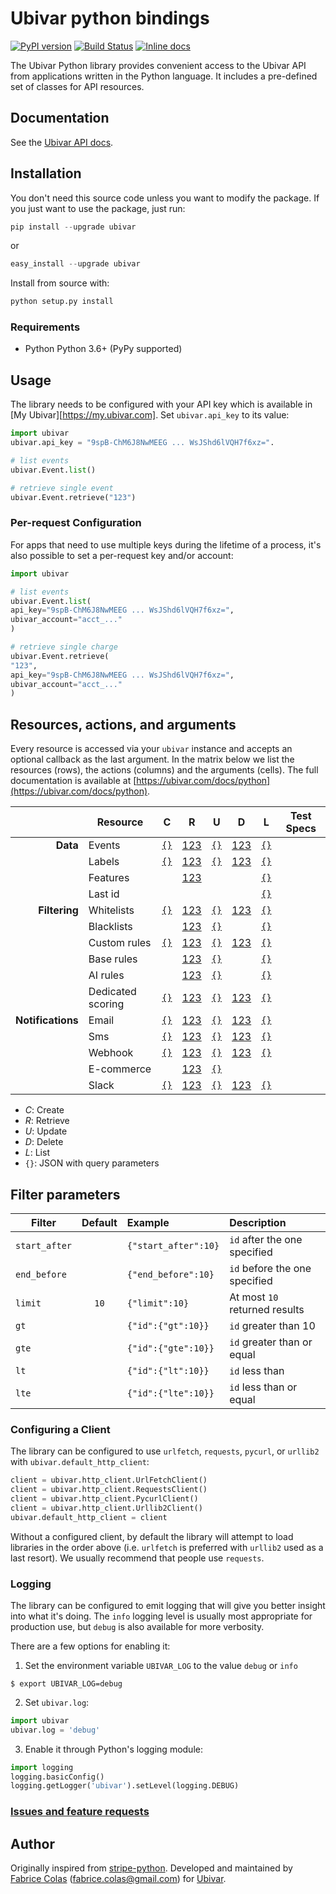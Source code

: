 # Ubivar python bindings 
[![PyPI version](https://badge.fury.io/py/ubivar.svg)](https://badge.fury.io/py/ubivar)
[![Build Status](https://travis-ci.org/ubivar/ubivar-python.png?branch=master)](https://travis-ci.org/ubivar/ubivar-python)
[![Inline docs](http://inch-ci.org/github/ubivar/ubivar-python.svg?branch=master)](http://inch-ci.org/github/ubivar/ubivar-python)
 
The Ubivar Python library provides convenient access to the Ubivar API from
applications written in the Python language. It includes a pre-defined set of
classes for API resources. 

## Documentation

See the [Ubivar API docs](https://www.ubivar.com/docs/python).


## Installation

You don't need this source code unless you want to modify the package. If you just
want to use the package, just run:

```python
pip install --upgrade ubivar 
```

or

```python
easy_install --upgrade ubivar 
```

Install from source with:

```python
python setup.py install
```

### Requirements

* Python Python 3.6+ (PyPy supported)

## Usage

The library needs to be configured with your API key which is available in [My
Ubivar][https://my.ubivar.com]. Set `ubivar.api_key` to its value:

```python
import ubivar 
ubivar.api_key = "9spB-ChM6J8NwMEEG ... WsJShd6lVQH7f6xz=".

# list events 
ubivar.Event.list()

# retrieve single event 
ubivar.Event.retrieve("123")
```

### Per-request Configuration

For apps that need to use multiple keys during the lifetime of a process, it's
also possible to set a per-request key and/or account:

``` python
import ubivar 

# list events 
ubivar.Event.list(
api_key="9spB-ChM6J8NwMEEG ... WsJShd6lVQH7f6xz=",
ubivar_account="acct_..."
)

# retrieve single charge
ubivar.Event.retrieve(
"123",
api_key="9spB-ChM6J8NwMEEG ... WsJShd6lVQH7f6xz=",
ubivar_account="acct_..."
)
```

## Resources, actions, and arguments 
Every resource is accessed via your `ubivar` instance and accepts an optional
callback as the last argument. In the matrix below we list the resources
(rows), the actions (columns) and the arguments (cells). The full documentation
is available at [https://ubivar.com/docs/python](https://ubivar.com/docs/python). 

|               | Resource                | C | R | U | D | L     | Test Specs |
|--------------:| ----------------------- |:-:|:-:|:-:|:-:|:-----:|:-------:|
| **Data**      | Events                  | [`{}`](https://ubivar.com/docs/python#create_event)| [123](https://ubivar.com/docs/python#retrieve_event) | [`{}`](https://ubivar.com/docs/python#update_event) | [123](https://ubivar.com/docs/python#delete_event) | [`{}`](https://ubivar.com/docs/python#list_events) | | 
|               | Labels                  | [`{}`](https://ubivar.com/docs/python#create_label)| [123](https://ubivar.com/docs/python#retrieve_label) | [`{}`](https://ubivar.com/docs/python#update_label) | [123](https://ubivar.com/docs/python#delete_label) | [`{}`](https://ubivar.com/docs/python#list_labels) | | 
|               | Features                |   | [123](https://ubivar.com/docs/python#retrieve_feature) |  |  | [`{}`](https://ubivar.com/docs/python#list_features) | | 
|               | Last id                 |   |  |  |  | [`{}`](https://ubivar.com/docs/python#list_last_id) | | 
| **Filtering** | Whitelists              | [`{}`](https://ubivar.com/docs/python#create_whitelist)| [123](https://ubivar.com/docs/python#retrieve_whitelist) | [`{}`](https://ubivar.com/docs/python#update_whitelist) | [123](https://ubivar.com/docs/python#delete_whitelist) | [`{}`](https://ubivar.com/docs/python#list_whitelists) | | 
|               | Blacklists              |   | [123](https://ubivar.com/docs/python#retrieve_blacklist) | [`{}`](https://ubivar.com/docs/python#update_blacklist) |  | [`{}`](https://ubivar.com/docs/python#list_blacklists) | | 
|               | Custom rules            | [`{}`](https://ubivar.com/docs/python#create_custom_rule)| [123](https://ubivar.com/docs/python#retrieve_custom_rule) | [`{}`](https://ubivar.com/docs/python#update_custom_rule) | [123](https://ubivar.com/docs/python#delete_custom_rule) | [`{}`](https://ubivar.com/docs/python#list_custom_rules) | | 
|               | Base rules              |   | [123](https://ubivar.com/docs/python#retrieve_base_rule) | [`{}`](https://ubivar.com/docs/python#update_base_rule) |  | [`{}`](https://ubivar.com/docs/python#list_base_rules) | | 
|               | AI rules                |   | [123](https://ubivar.com/docs/python#retrieve_ai_rule) | [`{}`](https://ubivar.com/docs/python#update_ai_rule) |  | [`{}`](https://ubivar.com/docs/python#list_ai_rules) | | 
|               | Dedicated scoring       | [`{}`](https://ubivar.com/docs/python#create_dedicated_scorings)| [123](https://ubivar.com/docs/python#retrieve_dedicated_scorings) | [`{}`](https://ubivar.com/docs/python#update_dedicated_scorings) | [123](https://ubivar.com/docs/python#delete_dedicated_scorings) | [`{}`](https://ubivar.com/docs/python#list_dedicated_scorings) | | 
| **Notifications** | Email | [`{}`](https://ubivar.com/docs/python#create_email)| [123](https://ubivar.com/docs/python#retrieve_email) | [`{}`](https://ubivar.com/docs/python#update_email) | [123](https://ubivar.com/docs/python#delete_email) | [`{}`](https://ubivar.com/docs/python#list_emails) | | 
|                   | Sms   | [`{}`](https://ubivar.com/docs/python#create_sms)| [123](https://ubivar.com/docs/python#retrieve_sms) | [`{}`](https://ubivar.com/docs/python#update_sms) | [123](https://ubivar.com/docs/python#delete_sms) | [`{}`](https://ubivar.com/docs/python#list_sms) | | 
|                   | Webhook | [`{}`](https://ubivar.com/docs/python#create_webhook)| [123](https://ubivar.com/docs/python#retrieve_webhook) | [`{}`](https://ubivar.com/docs/python#update_webhook) | [123](https://ubivar.com/docs/python#delete_webhook) | [`{}`](https://ubivar.com/docs/python#list_webhooks) | | 
|                   | E-commerce |   | [123](https://ubivar.com/docs/python#retrieve_e-commerce) | [`{}`](https://ubivar.com/docs/python#update_e-commerce) |  |  | | 
|                   | Slack | [`{}`](https://ubivar.com/docs/python#create_slack)| [123](https://ubivar.com/docs/python#retrieve_slack) | [`{}`](https://ubivar.com/docs/python#update_slack) | [123](https://ubivar.com/docs/python#delete_slack) | [`{}`](https://ubivar.com/docs/python#list_slacks) | | 


+ *C*: Create
+ *R*: Retrieve
+ *U*: Update
+ *D*: Delete
+ *L*: List
+ `{}`: JSON with query parameters

## Filter parameters

| Filter        | Default | Example             | Description                   |
| ------------- |:-------:|:--------------------|:------------------------------|
| `start_after` |         | `{"start_after":10}`| `id` after the one specified  |
| `end_before`  |         | `{"end_before":10}` | `id` before the one specified |
| `limit`       | `10`    | `{"limit":10}`      | At most `10` returned results |
| `gt`          |         | `{"id":{"gt":10}}`  | `id` greater than 10          |
| `gte`         |         | `{"id":{"gte":10}}` | `id` greater than or equal    |
| `lt`          |         | `{"id":{"lt":10}}`  | `id` less than                |
| `lte`         |         | `{"id":{"lte":10}}` | `id` less than or equal       |


### Configuring a Client

The library can be configured to use `urlfetch`, `requests`, `pycurl`, or
`urllib2` with `ubivar.default_http_client`:

``` python
client = ubivar.http_client.UrlFetchClient()
client = ubivar.http_client.RequestsClient()
client = ubivar.http_client.PycurlClient()
client = ubivar.http_client.Urllib2Client()
ubivar.default_http_client = client
```

Without a configured client, by default the library will attempt to load
libraries in the order above (i.e. `urlfetch` is preferred with `urllib2` used
as a last resort). We usually recommend that people use `requests`.


### Logging

The library can be configured to emit logging that will give you better insight
into what it's doing. The `info` logging level is usually most appropriate for
production use, but `debug` is also available for more verbosity.

There are a few options for enabling it:

1. Set the environment variable `UBIVAR_LOG` to the value `debug` or `info`
```
$ export UBIVAR_LOG=debug
```

2. Set `ubivar.log`:
```py
import ubivar
ubivar.log = 'debug'
```

3. Enable it through Python's logging module:
```py
import logging
logging.basicConfig()
logging.getLogger('ubivar').setLevel(logging.DEBUG)
```

### [Issues and feature requests](https://github.com/ubivar/ubivar-python/issues)

## Author

Originally inspired from [stripe-python](https://github.com/stripe/stripe-python). Developed and maintained by [Fabrice Colas](https://fabricecolas.me) ([fabrice.colas@gmail.com](mailto:fabrice.colas@gmail.com)) for [Ubivar](https://ubivar.com). 
